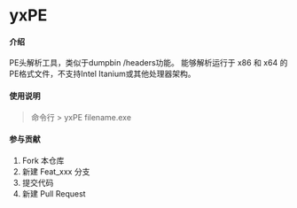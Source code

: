 # yxPE

#### 介绍
PE头解析工具，类似于dumpbin /headers功能。
能够解析运行于 x86 和 x64 的PE格式文件，不支持Intel Itanium或其他处理器架构。


#### 使用说明


> 命令行 > yxPE filename.exe


#### 参与贡献

1.  Fork 本仓库
2.  新建 Feat_xxx 分支
3.  提交代码
4.  新建 Pull Request
